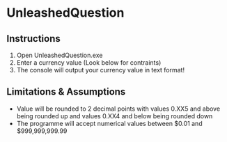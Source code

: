 # UnleashedQuestion

## Instructions
1. Open UnleashedQuestion.exe
2. Enter a currency value (Look below for contraints)
3. The console will output your currency value in text format!

## Limitations & Assumptions
- Value will be rounded to 2 decimal points with values 0.XX5 and above being rounded up and values 0.XX4 and below being rounded down
- The programme will accept numerical values between $0.01 and $999,999,999.99
